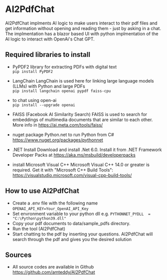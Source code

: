 # AI2PdfChat
AI2PdfChat implments AI logic to make users interact to their pdf files and get information without opening and reading them - just by asking in a chat. 
The implmentation has a blazor based UI with python implmentation of the AI logic to interact with OpenAi's Chat GPT. 

## Required libraries to install 
* PyPDF2 library for extracting PDFs with digital text\
 ```pip install PyPDF2 ```

* LangChain
LangChain is used here for linking large language models (LLMs) with Python and large PDFs\
 ```pip install langchain openai pypdf faiss-cpu ```

* to chat using open-ai\
 ```pip install --upgrade openai ```

* FAISS (Facebook AI Similarity Search)
FAISS is used to search for embeddings of multimedia documents that are similar to each other.
More info in https://ai.meta.com/tools/faiss/

* nuget package Python.net to run Python from C#
https://www.nuget.org/packages/pythonnet

* .NET Install 
Download and install .Net 6.0. Install it from .NET Framework Developer Packs at https://aka.ms/msbuild/developerpacks

* install Microsoft Visual C++
Microsoft Visual C++ 14.0 or greater is required. Get it with "Microsoft C++ Build Tools": https://visualstudio.microsoft.com/visual-cpp-build-tools/

## How to use AI2PdfChat
- Create a .env file with the following name
     ```OPENAI_API_KEY=Your_OpenAI_API_Key ```
- Set envronment variable to your python dll e.g.
     ```PYTHONNET_PYDLL  = "C:\Python\python39.dll" ```
- Copy your pdf documents to data/sample_pdfs directory.
- Run the tool (AI2PdfChat)
- Start chatting to the pdf by inserting your questions. AI2PdfChat will search through the pdf and gives you the desired solution

## Sources
* All source codes are available in Github https://github.com/amteddy/AI2PdfChat
